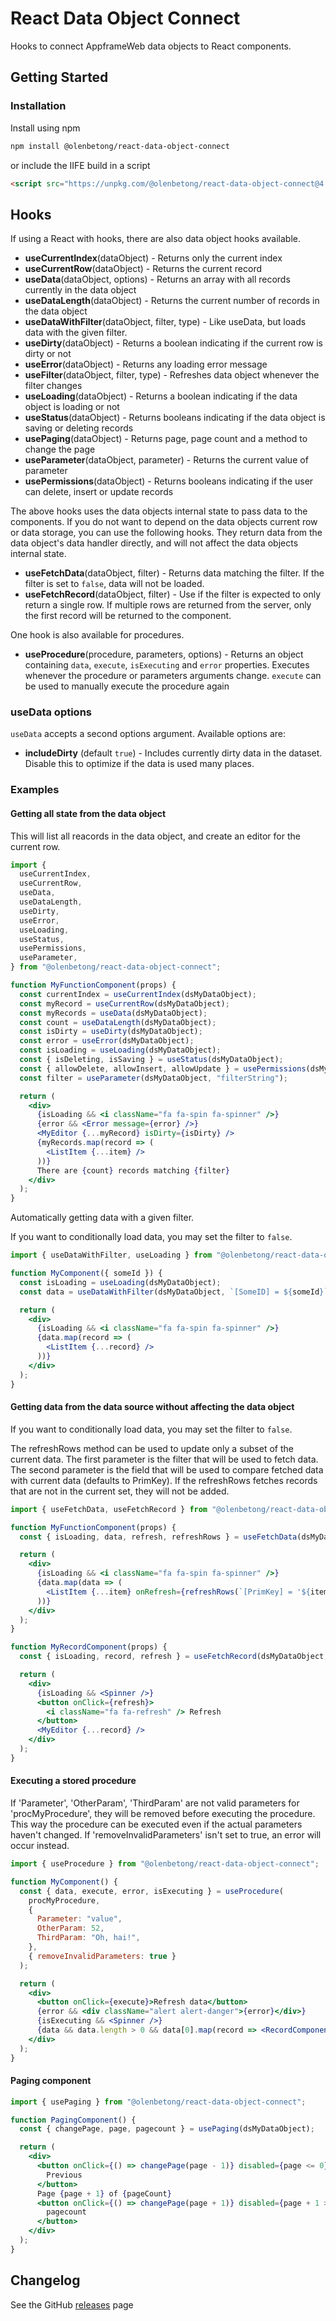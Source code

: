# React Data Object Connect

Hooks to connect AppframeWeb data objects to React components. 

## Getting Started

### Installation

Install using npm

```sh
npm install @olenbetong/react-data-object-connect
```

or include the IIFE build in a script

```html
<script src="https://unpkg.com/@olenbetong/react-data-object-connect@4.7.0/dist/iife/dataObjectHooks.min.js"></script>
```

## Hooks

If using a React with hooks, there are also data object hooks available.

- **useCurrentIndex**(dataObject) - Returns only the current index
- **useCurrentRow**(dataObject) - Returns the current record
- **useData**(dataObject, options) - Returns an array with all records currently
  in the data object
- **useDataLength**(dataObject) - Returns the current number of records in the
  data object
- **useDataWithFilter**(dataObject, filter, type) - Like useData, but loads data
  with the given filter.
- **useDirty**(dataObject) - Returns a boolean indicating if the current row is
  dirty or not
- **useError**(dataObject) - Returns any loading error message
- **useFilter**(dataObject, filter, type) - Refreshes data object whenever the
  filter changes
- **useLoading**(dataObject) - Returns a boolean indicating if the data object
  is loading or not
- **useStatus**(dataObject) - Returns booleans indicating if the data object is
  saving or deleting records
- **usePaging**(dataObject) - Returns page, page count and a method to change
  the page
- **useParameter**(dataObject, parameter) - Returns the current value of
  parameter
- **usePermissions**(dataObject) - Returns booleans indicating if the user can
  delete, insert or update records

The above hooks uses the data objects internal state to pass data to the
components. If you do not want to depend on the data objects current row or data
storage, you can use the following hooks. They return data from the data
object's data handler directly, and will not affect the data objects internal
state.

- **useFetchData**(dataObject, filter) - Returns data matching the filter. If
  the filter is set to `false`, data will not be loaded.
- **useFetchRecord**(dataObject, filter) - Use if the filter is expected to only
  return a single row. If multiple rows are returned from the server, only the
  first record will be returned to the component.

One hook is also available for procedures.

- **useProcedure**(procedure, parameters, options) - Returns an object
  containing `data`, `execute`, `isExecuting` and `error` properties. Executes
  whenever the procedure or parameters arguments change. `execute` can be used
  to manually execute the procedure again

### useData options
`useData` accepts a second options argument. Available options are:
- **includeDirty** (default `true`) - Includes currently dirty data in the
  dataset. Disable this to optimize if the data is used many places.

### Examples

#### Getting all state from the data object

This will list all reacords in the data object, and create an editor for the
current row.

```jsx
import {
  useCurrentIndex,
  useCurrentRow,
  useData,
  useDataLength,
  useDirty,
  useError,
  useLoading,
  useStatus,
  usePermissions,
  useParameter,
} from "@olenbetong/react-data-object-connect";

function MyFunctionComponent(props) {
  const currentIndex = useCurrentIndex(dsMyDataObject);
  const myRecord = useCurrentRow(dsMyDataObject);
  const myRecords = useData(dsMyDataObject);
  const count = useDataLength(dsMyDataObject);
  const isDirty = useDirty(dsMyDataObject);
  const error = useError(dsMyDataObject);
  const isLoading = useLoading(dsMyDataObject);
  const { isDeleting, isSaving } = useStatus(dsMyDataObject);
  const { allowDelete, allowInsert, allowUpdate } = usePermissions(dsMyDataObject);
  const filter = useParameter(dsMyDataObject, "filterString");

  return (
    <div>
      {isLoading && <i className="fa fa-spin fa-spinner" />}
      {error && <Error message={error} />}
      <MyEditor {...myRecord} isDirty={isDirty} />
      {myRecords.map(record => (
        <ListItem {...item} />
      ))}
      There are {count} records matching {filter}
    </div>
  );
}
```

Automatically getting data with a given filter.

If you want to conditionally load data, you may set the filter to `false`.

```jsx
import { useDataWithFilter, useLoading } from "@olenbetong/react-data-object-connect";

function MyComponent({ someId }) {
  const isLoading = useLoading(dsMyDataObject);
  const data = useDataWithFilter(dsMyDataObject, `[SomeID] = ${someId}`);

  return (
    <div>
      {isLoading && <i className="fa fa-spin fa-spinner" />}
      {data.map(record => (
        <ListItem {...record} />
      ))}
    </div>
  );
}
```

#### Getting data from the data source without affecting the data object

If you want to conditionally load data, you may set the filter to `false`.

The refreshRows method can be used to update only a subset of the current data.
The first parameter is the filter that will be used to fetch data. The second
parameter is the field that will be used to compare fetched data with current
data (defaults to PrimKey). If the refreshRows fetches records that are not in
the current set, they will not be added.

```jsx
import { useFetchData, useFetchRecord } from "@olenbetong/react-data-object-connect";

function MyFunctionComponent(props) {
  const { isLoading, data, refresh, refreshRows } = useFetchData(dsMyDataObject, `[EntityCategory] = 1`);

  return (
    <div>
      {isLoading && <i className="fa fa-spin fa-spinner" />}
      {data.map(data => (
        <ListItem {...item} onRefresh={refreshRows(`[PrimKey] = '${item.PrimKey}'`, "PrimKey")} />
      ))}
    </div>
  );
}

function MyRecordComponent(props) {
  const { isLoading, record, refresh } = useFetchRecord(dsMyDataObject, `[EntityID] = ${props.id}`);

  return (
    <div>
      {isLoading && <Spinner />}
      <button onClick={refresh}>
        <i className="fa fa-refresh" /> Refresh
      </button>
      <MyEditor {...record} />
    </div>
  );
}
```

#### Executing a stored procedure

If 'Parameter', 'OtherParam', 'ThirdParam' are not valid parameters for
'procMyProcedure', they will be removed before executing the procedure. This way
the procedure can be executed even if the actual parameters haven't changed. If
'removeInvalidParameters' isn't set to true, an error will occur instead.

```jsx
import { useProcedure } from "@olenbetong/react-data-object-connect";

function MyComponent() {
  const { data, execute, error, isExecuting } = useProcedure(
    procMyProcedure,
    {
      Parameter: "value",
      OtherParam: 52,
      ThirdParam: "Oh, hai!",
    },
    { removeInvalidParameters: true }
  );

  return (
    <div>
      <button onClick={execute}>Refresh data</button>
      {error && <div className="alert alert-danger">{error}</div>}
      {isExecuting && <Spinner />}
      {data && data.length > 0 && data[0].map(record => <RecordComponent key={record.IdentityField} {...record} />)}
    </div>
  );
}
```

#### Paging component

```jsx
import { usePaging } from "@olenbetong/react-data-object-connect";

function PagingComponent() {
  const { changePage, page, pagecount } = usePaging(dsMyDataObject);

  return (
    <div>
      <button onClick={() => changePage(page - 1)} disabled={page <= 0}>
        Previous
      </button>
      Page {page + 1} of {pageCount}
      <button onClick={() => changePage(page + 1)} disabled={page + 1 >= pageCount}>
        pagecount
      </button>
    </div>
  );
}
```

## Changelog

See the GitHub [releases] page

[releases]: https://github.com/olenbetong/react-data-object-connect/releases

